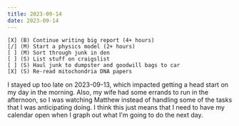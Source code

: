 ```yaml
---
title: 2023-09-14
date: 2023-09-14
---
```


```
[X] (B) Continue writing big report (4+ hours)
[/] (M) Start a physics model (2+ hours)
[ ] (M) Sort through junk in den
[ ] (S) List stuff on craigslist
[ ] (S) Haul junk to dumpster and goodwill bags to car
[X] (S) Re-read mitochondria DNA papers
```

I stayed up too late on 2023-09-13, which impacted getting a head start on my day in the morning. Also, my wife had some errands to run in the afternoon, so I was watching Matthew instead of handling some of the tasks that I was anticipating doing. I think this just means that I need to have my calendar open when I graph out what I'm going to do the next day.
